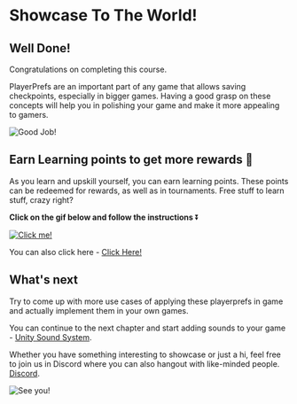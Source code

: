 # Showcase To The World!

## Well Done!

Congratulations on completing this course.

PlayerPrefs are an important part of any game that allows saving checkpoints, especially in bigger games. Having a good grasp on these concepts will help you in polishing your game and make it more appealing to gamers.

![Good Job!](https://media.giphy.com/media/3ohs4xsq0oEhqC4why/giphy.gif)

## Earn Learning points to get more rewards 🎁

As you learn and upskill yourself, you can earn learning points. These points can be redeemed for rewards, as well as in tournaments. Free stuff to learn stuff, crazy right?

**Click on the gif below and follow the instructions** ⏬

[![Click me!](https://media.giphy.com/media/zz1v8vjwQwTja/giphy.gif)](https://academy.outscal.com/welcome/build-in-public/assignments)

You can also click here - [Click Here!](https://academy.outscal.com/welcome/build-in-public/assignments)


## What's next

Try to come up with more use cases of applying these playerprefs in game and actually implement them in your own games.

You can continue to the next chapter and start adding sounds to your game - [Unity Sound System](https://academy.outscal.com/unity-sound-system/).

Whether you have something interesting to showcase or just a hi, feel free to join us in Discord where you can also hangout with like-minded people. [Discord](https://discord.com/invite/R4hfXhsWjN).

![See you!](https://media.giphy.com/media/hcmywq5FGfoCA/giphy.gif)
